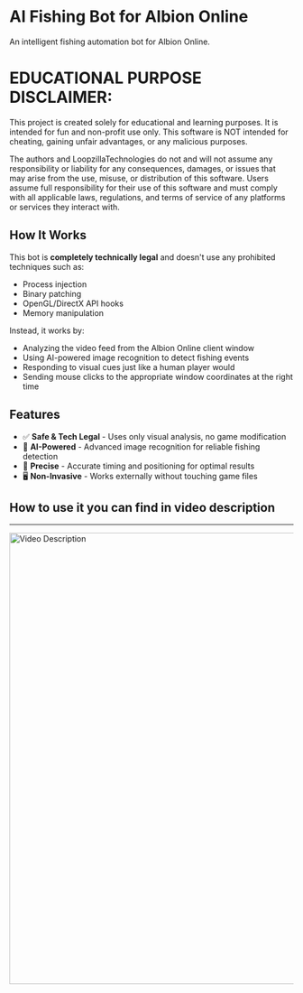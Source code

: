# AI Fishing Bot for Albion Online

An intelligent fishing automation bot for Albion Online.

# EDUCATIONAL PURPOSE DISCLAIMER:
This project is created solely for educational and learning purposes. It is
intended for fun and non-profit use only. This software is NOT intended for
cheating, gaining unfair advantages, or any malicious purposes.

The authors and LoopzillaTechnologies do not and will not assume any
responsibility or liability for any consequences, damages, or issues that may
arise from the use, misuse, or distribution of this software. Users assume
full responsibility for their use of this software and must comply with all
applicable laws, regulations, and terms of service of any platforms or
services they interact with.

## How It Works

This bot is **completely technically legal** and doesn't use any prohibited techniques such as:
- Process injection
- Binary patching
- OpenGL/DirectX API hooks
- Memory manipulation

Instead, it works by:
- Analyzing the video feed from the Albion Online client window
- Using AI-powered image recognition to detect fishing events
- Responding to visual cues just like a human player would
- Sending mouse clicks to the appropriate window coordinates at the right time

## Features

- ✅ **Safe & Tech Legal** - Uses only visual analysis, no game modification
- 🤖 **AI-Powered** - Advanced image recognition for reliable fishing detection
- 🎯 **Precise** - Accurate timing and positioning for optimal results
- 🖥️ **Non-Invasive** - Works externally without touching game files

## How to use it you can find in video description
---
<a href="https://www.youtube.com/watch?v=NnYy6O84MqM">
  <img src="https://img.youtube.com/vi/NnYy6O84MqM/0.jpg" alt="Video Description" width=800>
</a>
